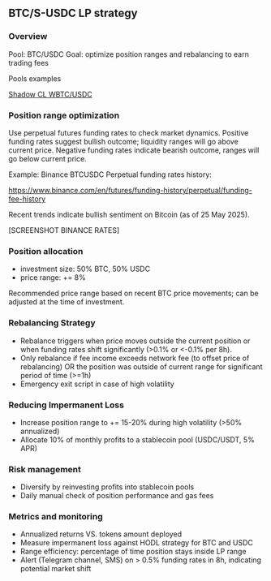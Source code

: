 ## BTC/S-USDC LP strategy

### Overview
Pool: BTC/USDC
Goal: optimize position ranges and rebalancing to earn trading fees

Pools examples

[Shadow CL WBTC/USDC](https://www.shadow.so/liquidity/0x8bc2f9e725cbb07c338df4e77c82190119ddd823)

### Position range optimization
Use perpetual futures funding rates to check market dynamics. Positive funding rates suggest bullish outcome; liquidity ranges will go above current price. Negative funding rates indicate bearish outcome, ranges will go below current price.

Example:
Binance BTCUSDC Perpetual funding rates history:

https://www.binance.com/en/futures/funding-history/perpetual/funding-fee-history

Recent trends indicate bullish sentiment on Bitcoin (as of 25 May 2025).

[SCREENSHOT BINANCE RATES]

### Position allocation
- investment size: 50% BTC, 50% USDC
- price range: += 8%

Recommended price range based on recent BTC price movements; can be adjusted at the time of investment.

### Rebalancing Strategy
- Rebalance triggers when price moves outside the current position or when funding rates shift significantly (>0.1% or <-0.1% per 8h).
- Only rebalance if fee income exceeds network fee (to offset price of rebalancing) OR the position was outside of current range for significant period of time (>=1h)
- Emergency exit script in case of high volatility

### Reducing Impermanent Loss
- Increase position range to += 15-20% during high volatility (>50% annualized)
- Allocate 10% of monthly profits to a stablecoin pool (USDC/USDT, 5% APR)

### Risk management
- Diversify by reinvesting profits into stablecoin pools
- Daily manual check of position performance and gas fees

### Metrics and monitoring
- Annualized returns VS. tokens amount deployed
- Measure impermanent loss against HODL strategy for BTC and USDC
- Range efficiency: percentage of time position stays inside LP range
- Alert (Telegram channel, SMS) on > 0.5% funding rates in 8h, indicating potential market shift
